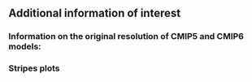 ## Additional information of interest

### Information on the original resolution of CMIP5 and CMIP6 models:

### Stripes plots 
